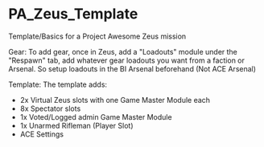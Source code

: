 # PA_Zeus_Template
Template/Basics for a Project Awesome Zeus mission

Gear:
To add gear, once in Zeus, add a "Loadouts" module under the "Respawn" tab, add whatever gear loadouts you want from a faction or Arsenal. 
So setup loadouts in the BI Arsenal beforehand (Not ACE Arsenal)

Template:
The template adds:
- 2x Virtual Zeus slots with one Game Master Module each
- 8x Spectator slots
- 1x Voted/Logged admin Game Master Module
- 1x Unarmed Rifleman (Player Slot)
- ACE Settings
